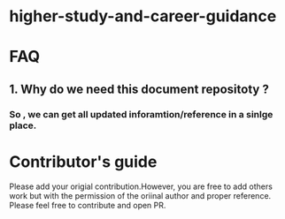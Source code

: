 # higher-study-and-career-guidance

# FAQ

## 1. Why do we need this document repositoty ?
### So , we can get all updated inforamtion/reference in a sinlge place.


# Contributor's guide
Please add your origial contribution.However, you are free to add others work but with the permission of the oriinal author and proper reference. 
Please feel free to contribute and open PR.

